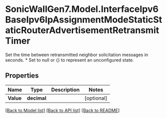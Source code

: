 # SonicWallGen7.Model.InterfaceIpv6BaseIpv6IpAssignmentModeStaticStaticRouterAdvertisementRetransmitTimer
Set the time between retransmitted neighbor solicitation messages in seconds. * Set to null or {} to represent  an unconfigured state.

## Properties

Name | Type | Description | Notes
------------ | ------------- | ------------- | -------------
**Value** | **decimal** |  | [optional] 

[[Back to Model list]](../README.md#documentation-for-models) [[Back to API list]](../README.md#documentation-for-api-endpoints) [[Back to README]](../README.md)

